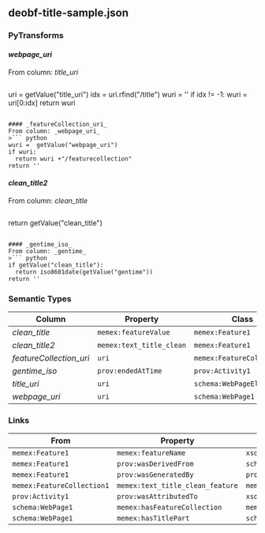 ## deobf-title-sample.json

### PyTransforms
#### _webpage_uri_
From column: _title_uri_
>``` python
uri = getValue("title_uri")
idx = uri.rfind("/title")
wuri = ''
if idx != -1:
  wuri = uri[0:idx]
return wuri
```

#### _featureCollection_uri_
From column: _webpage_uri_
>``` python
wuri =  getValue("webpage_uri")
if wuri:
  return wuri +"/featurecollection"
return ''
```

#### _clean_title2_
From column: _clean_title_
>``` python
return getValue("clean_title")
```

#### _gentime_iso_
From column: _gentime_
>``` python
if getValue("clean_title"):
  return iso8601date(getValue("gentime"))
return ''
```


### Semantic Types
| Column | Property | Class |
|  ----- | -------- | ----- |
| _clean_title_ | `memex:featureValue` | `memex:Feature1`|
| _clean_title2_ | `memex:text_title_clean` | `memex:Feature1`|
| _featureCollection_uri_ | `uri` | `memex:FeatureCollection1`|
| _gentime_iso_ | `prov:endedAtTime` | `prov:Activity1`|
| _title_uri_ | `uri` | `schema:WebPageElement1`|
| _webpage_uri_ | `uri` | `schema:WebPage1`|


### Links
| From | Property | To |
|  --- | -------- | ---|
| `memex:Feature1` | `memex:featureName` | `xsd:text_title_clean`|
| `memex:Feature1` | `prov:wasDerivedFrom` | `schema:WebPageElement1`|
| `memex:Feature1` | `prov:wasGeneratedBy` | `prov:Activity1`|
| `memex:FeatureCollection1` | `memex:text_title_clean_feature` | `memex:Feature1`|
| `prov:Activity1` | `prov:wasAttributedTo` | `xsd:http://dig.isi.edu/ht/data/software/deobfuscator/isi/version/0.1`|
| `schema:WebPage1` | `memex:hasFeatureCollection` | `memex:FeatureCollection1`|
| `schema:WebPage1` | `memex:hasTitlePart` | `schema:WebPageElement1`|

